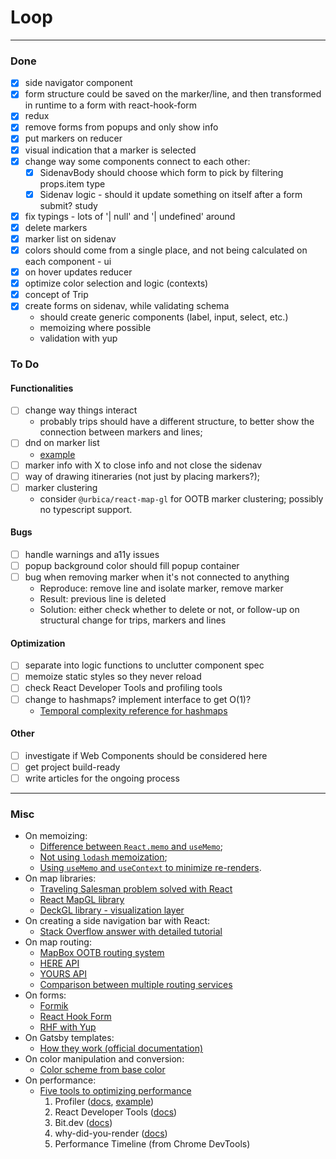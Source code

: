 # Loop

---

### Done

- [x] side navigator component
- [x] form structure could be saved on the marker/line, and then transformed in runtime to a form with react-hook-form
- [x] redux
- [x] remove forms from popups and only show info
- [x] put markers on reducer
- [x] visual indication that a marker is selected
- [x] change way some components connect to each other:
  - [x] SidenavBody should choose which form to pick by filtering props.item type
  - [x] Sidenav logic - should it update something on itself after a form submit? study
- [x] fix typings - lots of '| null' and '| undefined' around
- [x] delete markers
- [x] marker list on sidenav
- [x] colors should come from a single place, and not being calculated on each component - ui
- [x] on hover updates reducer
- [x] optimize color selection and logic (contexts)
- [x] concept of Trip
- [x] create forms on sidenav, while validating schema
  - should create generic components (label, input, select, etc.)
  - memoizing where possible
  - validation with yup

### To Do

#### Functionalities

- [ ] change way things interact
  - probably trips should have a different structure, to better show the connection between markers and lines;
- [ ] dnd on marker list
  - [example](https://codesandbox.io/s/k260nyxq9v?file=/index.js)
- [ ] marker info with X to close info and not close the sidenav
- [ ] way of drawing itineraries (not just by placing markers?);
- [ ] marker clustering
  - consider `@urbica/react-map-gl` for OOTB marker clustering; possibly no typescript support.

#### Bugs

- [ ] handle warnings and a11y issues
- [ ] popup background color should fill popup container
- [ ] bug when removing marker when it's not connected to anything
    - Reproduce: remove line and isolate marker, remove marker
    - Result: previous line is deleted
    - Solution: either check whether to delete or not, or follow-up on structural change for trips, markers and lines

#### Optimization

- [ ] separate into logic functions to unclutter component spec
- [ ] memoize static styles so they never reload
- [ ] check React Developer Tools and profiling tools
- [ ] change to hashmaps? implement interface to get O(1)?
    - [Temporal complexity reference for hashmaps](https://adrianmejia.com/data-structures-time-complexity-for-beginners-arrays-hashmaps-linked-lists-stacks-queues-tutorial/)


#### Other

- [ ] investigate if Web Components should be considered here
- [ ] get project build-ready
- [ ] write articles for the ongoing process

---

### Misc

- On memoizing:
  - [Difference between `React.memo` and `useMemo`](https://stackoverflow.com/questions/55466104/using-usememo-instead-of-react-memo-syntax-issue);
  - [Not using `lodash` memoization](https://dev.to/nioufe/you-should-not-use-lodash-for-memoization-3441);
  - [Using `useMemo` and `useContext` to minimize re-renders](https://github.com/facebook/react/issues/15156).
- On map libraries:
  - [Traveling Salesman problem solved with React](https://www.reddit.com/r/reactjs/comments/di9t67/i_made_an_interactive_solver_for_the_traveling/f3usd67/)
  - [React MapGL library](http://visgl.github.io/react-map-gl/)
  - [DeckGL library - visualization layer](https://deck.gl/#/)
- On creating a side navigation bar with React:
  - [Stack Overflow answer with detailed tutorial](https://stackoverflow.com/questions/39974486/accordion-sidebar-menu-using-nav-components-with-react-bootstrap)
- On map routing:
  - [MapBox OOTB routing system](https://docs.mapbox.com/api/navigation/)
  - [HERE API](https://developer.here.com/)
  - [YOURS API](https://wiki.openstreetmap.org/wiki/YOURS#API_users)
  - [Comparison between multiple routing services](https://wiki.openstreetmap.org/wiki/Routing/online_routers)
- On forms:
  - [Formik](https://jaredpalmer.com/formik/)
  - [React Hook Form](https://react-hook-form.com/get-started)
  - [RHF with Yup](https://codesandbox.io/s/928po918qr)
- On Gatsby templates:
  - [How they work (official documentation)](https://www.gatsbyjs.org/docs/building-with-components/#page-template-components)
- On color manipulation and conversion:
  - [Color scheme from base color](https://bgrins.github.io/TinyColor/)
- On performance:
  - [Five tools to optimizing performance](https://blog.bitsrc.io/5-recommended-tools-for-optimizing-performance-in-reactjs-29eb2a3ec46d)
    1. Profiler ([docs](https://reactjs.org/docs/profiler.html), [example](https://codesandbox.io/s/agitated-violet-ojlur))
    2. React Developer Tools ([docs](https://chrome.google.com/webstore/detail/react-developer-tools/fmkadmapgofadopljbjfkapdkoienihi?hl=en))
    3. Bit.dev ([docs](https://bit.dev/))
    4. why-did-you-render ([docs](https://github.com/welldone-software/why-did-you-render))
    5. Performance Timeline (from Chrome DevTools)
